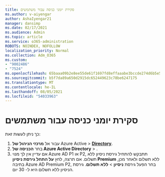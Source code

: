 ```yaml
---
title: סקירת יומני כניסה עבור משתמשים
ms.author: v-aiyengar
author: AshaIyengar21
manager: dansimp
ms.date: 02/17/2021
ms.audience: Admin
ms.topic: article
ms.service: o365-administration
ROBOTS: NOINDEX, NOFOLLOW
localization_priority: Normal
ms.collection: Adm_O365
ms.custom:
- "9002486"
- "7524"
ms.openlocfilehash: 65baaa09b2e8ee55de61f1697fd8effaaabe3bccde274d6b5e5ab2382bdca8c8
ms.sourcegitcommit: b5f7da89a650d2915dc652449623c78be6247175
ms.translationtype: MT
ms.contentlocale: he-IL
ms.lasthandoff: 08/05/2021
ms.locfileid: "54033963"
---
```

# <a name="review-sign-in-logs-for-users"></a>סקירת יומני כניסה עבור משתמשים

כך ניתן לעשות זאת:

1. עבור אל **מרכזי הניהול של** Azure Active  >  **[Directory](https://go.microsoft.com/fwlink/p/?linkid=2067268)**.
1. בחר **הכניסה של Azure Active Directory**  >  .
1. אם עדיין אין לך מנוי Azure AD P1 או P2, תתבקש להתחיל גירסת ניסיון ללא תשלום. אם תרצה, לחץ **על התחל גירסת ניסיון Premium** ללא תשלום ולאחר מכן, בתיבה Azure AD Premium P2, בחר הפעל גירסת **ניסיון**  >  **ללא תשלום**. גירסת הניסיון ללא תשלום היא ל- 30 יום.